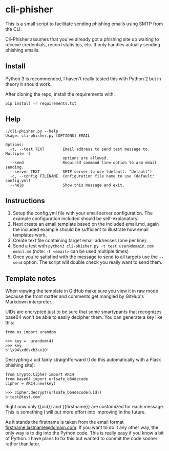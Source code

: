 # cli-phisher

This is a small script to facilitate sending phishing emails using SMTP from the CLI. 

Cli-Phisher assumes that you've already got a phishing site up waiting to receive credentials, record statistics, etc. It only handles actually sending phishing emails.

## Install

Python 3 is recommended, I haven't really tested this with Python 2 but in theory it should work.

After cloning the repo, install the requirements with:

`pip install -r requirements.txt`

## Help

```
./cli-phisher.py --help
Usage: cli-phisher.py [OPTIONS] EMAIL

Options:
  -t, --test TEXT        Email address to send test message to. Multiple -t
                         options are allowed.
  --send                 Required command line option to arm email sending.
  --server TEXT          SMTP server to use (default: "default")
  -c, --config FILENAME  Configuration file name to use (default: config.yml)
  --help                 Show this message and exit.
```

## Instructions

1. Setup the config.yml file with your email server configuration. The example configuration included should be self-explanatory.
2. Next create an email template based on the included email.md, again the included example should be sufficient to illustrate how email templates work.
3. Create text file containing target email addresses (one per line) 
3. Send a test with `python3 cli-phisher.py -t test.user@domain.com email.md` (note: `-t <email>` can be used multiple times) 
4. Once you're satisfied with the message to send to all targets use the `--send` option. The script will double check you really want to send them.

## Template notes

When viewing the template in GitHub make sure you view it in raw mode because the front matter and comments get mangled by GitHub's Markdown interpreter.

UIDs are encrypted just to be sure that some smartypants that recognizes base64 won't be able to easily decipher them. You can generate a key like this:

```
from os import urandom

>>> key =  urandom(4)
>>> key 
b'\x94\xd0\xb3\x10'
```

Decrypting a uid fairly straightforward (I do this automatically with a Flask phishing site):

```
from Crypto.Cipher import ARC4
from base64 import urlsafe_b64decode
cipher = ARC4.new(key)

>>> cipher.decrypt(urlsafe_b64decode(uid))
b'test@test.com'
```

Right now only {{uid}} and {{firstname}} are customized for each message. This is something I will put more effort into improving in the future.

As it stands the firstname is taken from the email format firstname.lastname@domain.com. If you want to do it any other way, the only way is to dig into the Python code. This is really easy if you know a bit of Python. I have plans to fix this but wanted to commit the code sooner rather than later. 
